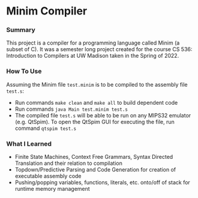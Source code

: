 # Minim Compiler #

### Summary ###
This project is a compiler for a programming language called Minim (a subset
of C). It was a semester long project created for the course CS 536: Introduction
to Compilers at UW Madison taken in the Spring of 2022. 

### How To Use ###
Assuming the Minim file ```test.minim``` is to be compiled to the assembly file ```test.s```:
- Run commands ```make clean``` and ```make all``` to build dependent code
- Run commands ```java Main test.minim test.s```
- The compiled file ```test.s``` will be able to be run on any MIPS32 emulator (e.g. QtSpim).
To open the QtSpim GUI for executing the file, run command ```qtspim test.s```

### What I Learned ###
- Finite State Machines, Context Free Grammars, Syntax Directed Translation and their relation to compilation
- Topdown/Predictive Parsing and Code Generation for creation of executable assembly code
- Pushing/popping variables, functions, literals, etc. onto/off of stack for runtime memory management 
